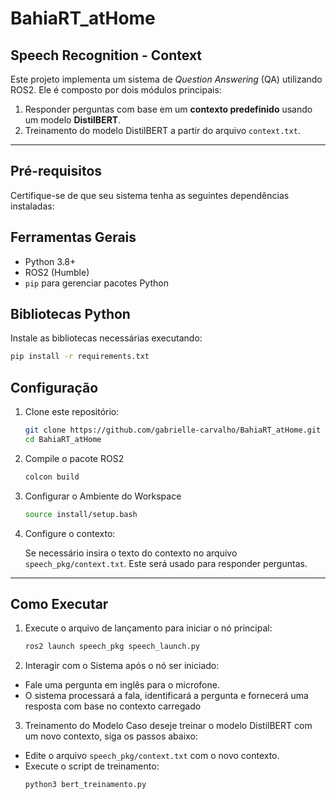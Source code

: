 # BahiaRT_atHome

## Speech Recognition - Context

Este projeto implementa um sistema de *Question Answering* (QA) utilizando ROS2. Ele é composto por dois módulos principais:  
1. Responder perguntas com base em um **contexto predefinido** usando um modelo **DistilBERT**.  
2. Treinamento do modelo DistilBERT a partir do arquivo `context.txt`.  

---

## Pré-requisitos

Certifique-se de que seu sistema tenha as seguintes dependências instaladas:  

## Ferramentas Gerais
- Python 3.8+  
- ROS2 (Humble)  
- `pip` para gerenciar pacotes Python  

## Bibliotecas Python
Instale as bibliotecas necessárias executando:  
```bash
pip install -r requirements.txt

```
## Configuração

1. Clone este repositório:
   ```bash
   git clone https://github.com/gabrielle-carvalho/BahiaRT_atHome.git
   cd BahiaRT_atHome

2. Compile o pacote ROS2
   ```bash
   colcon build
3. Configurar o Ambiente do Workspace
   ```bash
   source install/setup.bash
4. Configure o contexto:

   Se necessário insira o texto do contexto no arquivo `speech_pkg/context.txt`. Este será usado para responder perguntas.

---

## Como Executar

1. Execute o arquivo de lançamento para iniciar o nó principal:
   ```bash
   ros2 launch speech_pkg speech_launch.py
   ```
2. Interagir com o Sistema após o nó ser iniciado:

- Fale uma pergunta em inglês para o microfone.
- O sistema processará a fala, identificará a pergunta e fornecerá uma resposta com base no contexto carregado

3. Treinamento do Modelo
Caso deseje treinar o modelo DistilBERT com um novo contexto, siga os passos abaixo:

- Edite o arquivo `speech_pkg/context.txt` com o novo contexto.
- Execute o script de treinamento:
  ```bash
  python3 bert_treinamento.py
